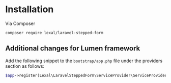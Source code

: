# Installation

Via Composer

```
composer require lexal/laravel-stepped-form
```

## Additional changes for Lumen framework

Add the following snippet to the `bootstrap/app.php` file under the providers
section as follows:

```php
$app->register(Lexal\LaravelSteppedForm\ServiceProvider\ServiceProvider::class);
```
